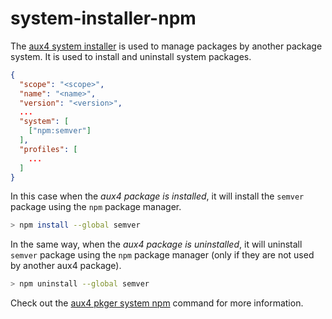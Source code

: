 # system-installer-npm

The [aux4 system installer](/r/public/packages/aux4/pkger/commands/aux4/pkger/system) is used to manage packages by another package system. It is used to install and uninstall system packages.

```json
{
  "scope": "<scope>",
  "name": "<name>",
  "version": "<version>",
  ...
  "system": [
    ["npm:semver"]
  ],
  "profiles": [
    ...
  ]
}
```

In this case when the *aux4 package is installed*, it will install the `semver` package using the `npm` package manager.

```bash
> npm install --global semver
```

In the same way, when the *aux4 package is uninstalled*, it will uninstall `semver` package using the `npm` package manager (only if they are not used by another aux4 package).

```bash
> npm uninstall --global semver
```

Check out the [aux4 pkger system npm](commands/aux4/pkger/system/npm) command for more information.

